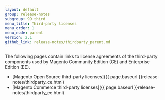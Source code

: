 ```yaml
---
layout: default
group: release-notes
subgroup: 99_third
menu_title: Third-party licenses
menu_order: 1
menu_node: parent
version: 2.1
github_link: release-notes/thirdparty_parent.md
---
```


The following pages contain links to license agreements of the third-party components used by Magento Community Edition (CE) and Enterprise Edition (EE).

*	[Magento Open Source third-party licenses]({{ page.baseurl }}release-notes/thirdparty_ce.html)
*	[Magento Commerce third-party licenses]({{ page.baseurl }}release-notes/thirdparty_ee.html)
